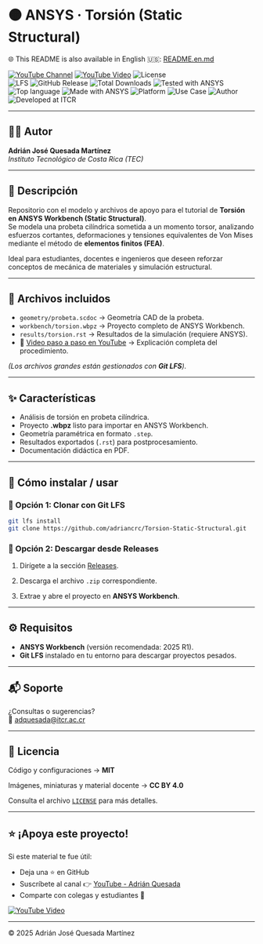 # 🟠 ANSYS · Torsión (Static Structural)

🌐 This README is also available in English 🇺🇸: [README.en.md](README.en.md)

[![YouTube Channel](https://img.shields.io/badge/YouTube-Adrián%20Quesada-red?logo=youtube)](https://youtube.com/@adrian-quesada)
[![YouTube Video](https://img.shields.io/badge/YouTube-Ver%20Tutorial-red?logo=youtube&style=flat)](https://www.youtube.com/watch?v=_SWBRu8z728)
![License](https://img.shields.io/badge/License-MIT-blue)  
![LFS](https://img.shields.io/badge/Git-LFS-important) 
![GitHub Release](https://img.shields.io/github/v/release/adriancrc/Torsion-Static-Structural)
![Total Downloads](https://img.shields.io/github/downloads/adriancrc/Torsion-Static-Structural/total)
![Tested with ANSYS](https://img.shields.io/badge/Tested%20with-ANSYS-orange)
![Top language](https://img.shields.io/badge/Top%20Language-ANSYS-blue)
![Made with ANSYS](https://img.shields.io/badge/Made%20with-ANSYS-black)
![Platform](https://img.shields.io/badge/Platform-Windows-blue)
![Use Case](https://img.shields.io/badge/Use-Educational-success)
![Author](https://img.shields.io/badge/Author-Adrián%20Quesada%20Martínez-blueviolet)
![Developed at ITCR](https://img.shields.io/badge/Developed%20at-ITCR-blue)

---

## 👨‍💻 Autor
**Adrián José Quesada Martínez**  
*Instituto Tecnológico de Costa Rica (TEC)*

---

## 📘 Descripción

Repositorio con el modelo y archivos de apoyo para el tutorial de **Torsión en ANSYS Workbench (Static Structural)**.  
Se modela una probeta cilíndrica sometida a un momento torsor, analizando esfuerzos cortantes, deformaciones y tensiones equivalentes de Von Mises mediante el método de **elementos finitos (FEA)**.  

Ideal para estudiantes, docentes e ingenieros que deseen reforzar conceptos de mecánica de materiales y simulación estructural.

---

## 📂 Archivos incluidos

- `geometry/probeta.scdoc` → Geometría CAD de la probeta.  
- `workbench/torsion.wbpz` → Proyecto completo de ANSYS Workbench.  
- `results/torsion.rst` → Resultados de la simulación (requiere ANSYS).  
- 🎥 [Video paso a paso en YouTube](https://www.youtube.com/watch?v=_SWBRu8z728) → Explicación completa del procedimiento.

*(Los archivos grandes están gestionados con **Git LFS**).*

---

## ✨ Características

- Análisis de torsión en probeta cilíndrica.  
- Proyecto **.wbpz** listo para importar en ANSYS Workbench.  
- Geometría paramétrica en formato `.step`.  
- Resultados exportados (`.rst`) para postprocesamiento.  
- Documentación didáctica en PDF.  

---

## 🚀 Cómo instalar / usar

### 🔹 Opción 1: Clonar con Git LFS

```bash
git lfs install
git clone https://github.com/adriancrc/Torsion-Static-Structural.git
```
### 🔹 Opción 2: Descargar desde Releases

1. Dirígete a la sección [Releases](https://github.com/adriancrc/Ansys-Tutoriales/releases).  

2. Descarga el archivo `.zip` correspondiente.  
3. Extrae y abre el proyecto en **ANSYS Workbench**.  

---

## ⚙️ Requisitos

- **ANSYS Workbench** (versión recomendada: 2025 R1).  
- **Git LFS** instalado en tu entorno para descargar proyectos pesados.  

---

## 📬 Soporte

¿Consultas o sugerencias?  
📧 [adquesada@itcr.ac.cr](mailto:adquesada@itcr.ac.cr)

---

## 📄 Licencia

Código y configuraciones → **MIT**  

Imágenes, miniaturas y material docente → **CC BY 4.0**  

Consulta el archivo [`LICENSE`](LICENSE) para más detalles.  

---

## ⭐ ¡Apoya este proyecto!

Si este material te fue útil:  
- Deja una ⭐ en GitHub  
- Suscríbete al canal 👉 [YouTube - Adrián Quesada](https://youtube.com/@adrian-quesada)  
- Comparte con colegas y estudiantes 🚀

[![YouTube Video](https://img.shields.io/badge/YouTube-Tutorial%20Torsión-red?logo=youtube&style=for-the-badge)](https://www.youtube.com/watch?v=_SWBRu8z728)

---

© 2025 Adrián José Quesada Martínez

